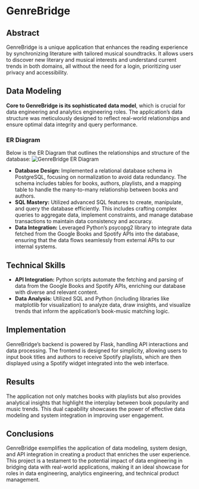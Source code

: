 # GenreBridge

## Abstract
GenreBridge is a unique application that enhances the reading experience by synchronizing literature with tailored musical soundtracks. It allows users to discover new literary and musical interests and understand current trends in both domains, all without the need for a login, prioritizing user privacy and accessibility.

## Data Modeling
**Core to GenreBridge is its sophisticated data model**, which is crucial for data engineering and analytics engineering roles. The application’s data structure was meticulously designed to reflect real-world relationships and ensure optimal data integrity and query performance.

### ER Diagram
Below is the ER Diagram that outlines the relationships and structure of the database:
![GenreBridge ER Diagram](https://github.com/christina-wofford/genreBridge/assets/1641567/52fd1085-b688-49da-ae1f-5a1e7f551c93)

- **Database Design:** Implemented a relational database schema in PostgreSQL, focusing on normalization to avoid data redundancy. The schema includes tables for books, authors, playlists, and a mapping table to handle the many-to-many relationship between books and authors.
- **SQL Mastery:** Utilized advanced SQL features to create, manipulate, and query the database efficiently. This includes crafting complex queries to aggregate data, implement constraints, and manage database transactions to maintain data consistency and accuracy.
- **Data Integration:** Leveraged Python’s psycopg2 library to integrate data fetched from the Google Books and Spotify APIs into the database, ensuring that the data flows seamlessly from external APIs to our internal systems.

## Technical Skills
- **API Integration:** Python scripts automate the fetching and parsing of data from the Google Books and Spotify APIs, enriching our database with diverse and relevant content.
- **Data Analysis:** Utilized SQL and Python (including libraries like matplotlib for visualization) to analyze data, draw insights, and visualize trends that inform the application’s book-music matching logic.

## Implementation
GenreBridge’s backend is powered by Flask, handling API interactions and data processing. The frontend is designed for simplicity, allowing users to input book titles and authors to receive Spotify playlists, which are then displayed using a Spotify widget integrated into the web interface.

## Results
The application not only matches books with playlists but also provides analytical insights that highlight the interplay between book popularity and music trends. This dual capability showcases the power of effective data modeling and system integration in improving user engagement.

## Conclusions
GenreBridge exemplifies the application of data modeling, system design, and API integration in creating a product that enriches the user experience. This project is a testament to the potential impact of data engineering in bridging data with real-world applications, making it an ideal showcase for roles in data engineering, analytics engineering, and technical product management.

